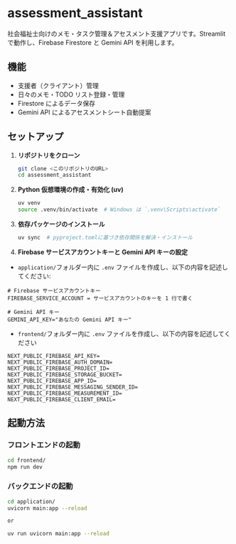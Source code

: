 # assessment_assistant

社会福祉士向けのメモ・タスク管理＆アセスメント支援アプリです。Streamlit で動作し、Firebase Firestore と Gemini API を利用します。

## 機能

- 支援者（クライアント）管理
- 日々のメモ・TODO リスト登録・管理
- Firestore によるデータ保存
- Gemini API によるアセスメントシート自動提案

## セットアップ

1. **リポジトリをクローン**

   ```sh
   git clone <このリポジトリのURL>
   cd assessment_assistant
   ```

2. **Python 仮想環境の作成・有効化 (uv)**

   ```sh
   uv venv
   source .venv/bin/activate  # Windows は `.venv\Scripts\activate`
   ```

3. **依存パッケージのインストール**

   ```sh
   uv sync  # pyproject.tomlに基づき依存関係を解決・インストール
   ```

4. **Firebase サービスアカウントキーと Gemini API キーの設定**

- `application/`フォルダー内に `.env` ファイルを作成し、以下の内容を記述してください:

```
# Firebase サービスアカウントキー
FIREBASE_SERVICE_ACCOUNT = サービスアカウントのキーを 1 行で書く

# Gemini API キー
GEMINI_API_KEY="あなたの Gemini API キー"
```

- `frontend/`フォルダー内に `.env` ファイルを作成し、以下の内容を記述してください

```
NEXT_PUBLIC_FIREBASE_API_KEY=
NEXT_PUBLIC_FIREBASE_AUTH_DOMAIN=
NEXT_PUBLIC_FIREBASE_PROJECT_ID=
NEXT_PUBLIC_FIREBASE_STORAGE_BUCKET=
NEXT_PUBLIC_FIREBASE_APP_ID=
NEXT_PUBLIC_FIREBASE_MESSAGING_SENDER_ID=
NEXT_PUBLIC_FIREBASE_MEASUREMENT_ID=
NEXT_PUBLIC_FIREBASE_CLIENT_EMAIL=
```

## 起動方法

### フロントエンドの起動

```sh
cd frontend/
npm run dev
```

### バックエンドの起動

```sh
cd application/
uvicorn main:app --reload

or

uv run uvicorn main:app --reload
```
